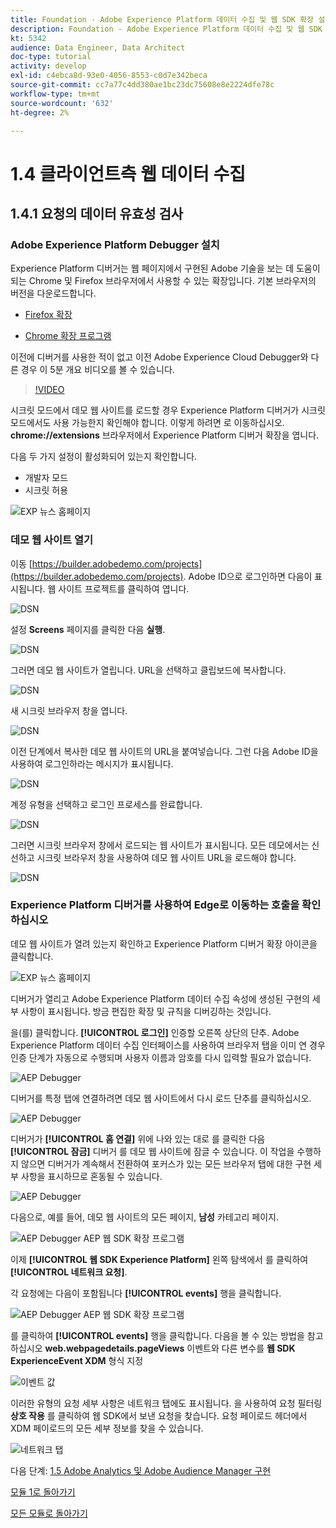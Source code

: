 ```yaml
---
title: Foundation - Adobe Experience Platform 데이터 수집 및 웹 SDK 확장 설정 - 클라이언트측 웹 데이터 수집
description: Foundation - Adobe Experience Platform 데이터 수집 및 웹 SDK 확장 설정 - 클라이언트측 웹 데이터 수집
kt: 5342
audience: Data Engineer, Data Architect
doc-type: tutorial
activity: develop
exl-id: c4ebca8d-93e0-4056-8553-c0d7e342beca
source-git-commit: cc7a77c4dd380ae1bc23dc75608e8e2224dfe78c
workflow-type: tm+mt
source-wordcount: '632'
ht-degree: 2%

---
```


# 1.4 클라이언트측 웹 데이터 수집

## 1.4.1 요청의 데이터 유효성 검사

### Adobe Experience Platform Debugger 설치

Experience Platform 디버거는 웹 페이지에서 구현된 Adobe 기술을 보는 데 도움이 되는 Chrome 및 Firefox 브라우저에서 사용할 수 있는 확장입니다. 기본 브라우저의 버전을 다운로드합니다.

- [Firefox 확장](https://addons.mozilla.org/ko-KR/firefox/addon/adobe-experience-platform-dbg/)

- [Chrome 확장 프로그램](https://chrome.google.com/webstore/detail/adobe-experience-platform/bfnnokhpnncpkdmbokanobigaccjkpob)

이전에 디버거를 사용한 적이 없고 이전 Adobe Experience Cloud Debugger와 다른 경우 이 5분 개요 비디오를 볼 수 있습니다.

>[!VIDEO](https://video.tv.adobe.com/v/32156?quality=12&learn=on)

시크릿 모드에서 데모 웹 사이트를 로드할 경우 Experience Platform 디버거가 시크릿 모드에서도 사용 가능한지 확인해야 합니다. 이렇게 하려면 로 이동하십시오. **chrome://extensions** 브라우저에서 Experience Platform 디버거 확장을 엽니다.

다음 두 가지 설정이 활성화되어 있는지 확인합니다.

- 개발자 모드
- 시크릿 허용

![EXP 뉴스 홈페이지](./images/ext1.png)

### 데모 웹 사이트 열기

이동 [https://builder.adobedemo.com/projects](https://builder.adobedemo.com/projects). Adobe ID으로 로그인하면 다음이 표시됩니다. 웹 사이트 프로젝트를 클릭하여 엽니다.

![DSN](../module0/images/web8.png)

설정 **Screens** 페이지를 클릭한 다음 **실행**.

![DSN](./images/web2.png)

그러면 데모 웹 사이트가 열립니다. URL을 선택하고 클립보드에 복사합니다.

![DSN](../module0/images/web3.png)

새 시크릿 브라우저 창을 엽니다.

![DSN](../module0/images/web4.png)

이전 단계에서 복사한 데모 웹 사이트의 URL을 붙여넣습니다. 그런 다음 Adobe ID을 사용하여 로그인하라는 메시지가 표시됩니다.

![DSN](../module0/images/web5.png)

계정 유형을 선택하고 로그인 프로세스를 완료합니다.

![DSN](../module0/images/web6.png)

그러면 시크릿 브라우저 창에서 로드되는 웹 사이트가 표시됩니다. 모든 데모에서는 신선하고 시크릿 브라우저 창을 사용하여 데모 웹 사이트 URL을 로드해야 합니다.

![DSN](../module0/images/web7.png)

### Experience Platform 디버거를 사용하여 Edge로 이동하는 호출을 확인하십시오

데모 웹 사이트가 열려 있는지 확인하고 Experience Platform 디버거 확장 아이콘을 클릭합니다.

![EXP 뉴스 홈페이지](./images/ext2.png)

디버거가 열리고 Adobe Experience Platform 데이터 수집 속성에 생성된 구현의 세부 사항이 표시됩니다. 방금 편집한 확장 및 규칙을 디버깅하는 것입니다.

을(를) 클릭합니다. **[!UICONTROL 로그인]** 인증할 오른쪽 상단의 단추. Adobe Experience Platform 데이터 수집 인터페이스를 사용하여 브라우저 탭을 이미 연 경우 인증 단계가 자동으로 수행되며 사용자 이름과 암호를 다시 입력할 필요가 없습니다.

![AEP Debugger](./images/validate2.png)

디버거를 특정 탭에 연결하려면 데모 웹 사이트에서 다시 로드 단추를 클릭하십시오.

![AEP Debugger](./images/validate2a.png)

디버거가 **[!UICONTROL 홈 연결]** 위에 나와 있는 대로 를 클릭한 다음 **[!UICONTROL 잠금]** 디버거 를 데모 웹 사이트에 잠글 수 있습니다. 이 작업을 수행하지 않으면 디버거가 계속해서 전환하여 포커스가 있는 모든 브라우저 탭에 대한 구현 세부 사항을 표시하므로 혼동될 수 있습니다.

![AEP Debugger](./images/validate3.png)

다음으로, 예를 들어, 데모 웹 사이트의 모든 페이지, **남성** 카테고리 페이지.

![AEP Debugger AEP 웹 SDK 확장 프로그램](./images/validate4.png)

이제 **[!UICONTROL 웹 SDK Experience Platform]** 왼쪽 탐색에서 를 클릭하여 **[!UICONTROL 네트워크 요청]**.

각 요청에는 다음이 포함됩니다 **[!UICONTROL events]** 행을 클릭합니다.

![AEP Debugger AEP 웹 SDK 확장 프로그램](./images/validate5.png)

를 클릭하여 **[!UICONTROL events]** 행을 클릭합니다. 다음을 볼 수 있는 방법을 참고하십시오 **web.webpagedetails.pageViews** 이벤트와 다른 변수를 **웹 SDK ExperienceEvent XDM** 형식 지정

![이벤트 값](./images/validate8.png)

이러한 유형의 요청 세부 사항은 네트워크 탭에도 표시됩니다. 을 사용하여 요청 필터링 **상호 작용** 를 클릭하여 웹 SDK에서 보낸 요청을 찾습니다. 요청 페이로드 헤더에서 XDM 페이로드의 모든 세부 정보를 찾을 수 있습니다.

![네트워크 탭](./images/validate9.png)

다음 단계: [1.5 Adobe Analytics 및 Adobe Audience Manager 구현](./ex5.md)

[모듈 1로 돌아가기](./data-ingestion-launch-web-sdk.md)

[모든 모듈로 돌아가기](./../../overview.md)
